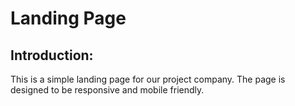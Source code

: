 # Landing Page

## Introduction: 
This is a simple landing page for our project company. The page is designed to be responsive and mobile friendly.
